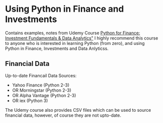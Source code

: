 # Using Python in Finance and Investments 

Contains examples, notes from Udemy Course [Python for Finance: Investment Fundamentals & Data Analytics"](https://www.udemy.com/course/python-for-finance-investment-fundamentals-data-analytics/)
I highly recommend this course to anyone who is interested in learning Python (from zero), and using Python in Finance, Investments and Data Anlyticss. 


## Financial Data

Up-to-date Financail Data Sources:
- Yahoo Finance (Python 2-3)
- OR Morningstar (Python 2-3)
- OR Alpha Vantage (Python 2-3)
- OR iex (Python 3)

The Udemy course also provides CSV files which can be used to source financial data, however, of course they are not upto-date. 

